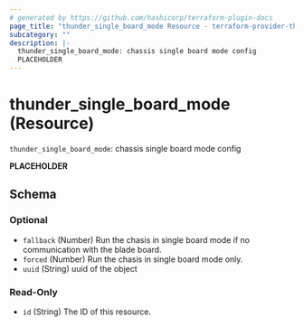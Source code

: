 ```yaml
---
# generated by https://github.com/hashicorp/terraform-plugin-docs
page_title: "thunder_single_board_mode Resource - terraform-provider-thunder"
subcategory: ""
description: |-
  thunder_single_board_mode: chassis single board mode config
  PLACEHOLDER
---
```


# thunder_single_board_mode (Resource)

`thunder_single_board_mode`: chassis single board mode config

__PLACEHOLDER__



<!-- schema generated by tfplugindocs -->
## Schema

### Optional

- `fallback` (Number) Run the chasis in single board mode if no communication with the blade board.
- `forced` (Number) Run the chasis in single board mode only.
- `uuid` (String) uuid of the object

### Read-Only

- `id` (String) The ID of this resource.


